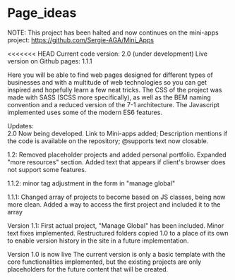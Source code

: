 # Page_ideas
NOTE: This project has been halted and now continues on the mini-apps project: https://github.com/Sergie-AGA/Mini_Apps

<<<<<<< HEAD
Current code version: 2.0 (under development)
Live version on Github pages: 1.1.1

Here you will be able to find web pages designed for different types of businesses and with a multitude of web technologies so you can get inspired and hopefully learn a few neat tricks.
The CSS of the project was made with SASS (SCSS more specifically), as well as the BEM naming convention and a reduced version of the 7-1 architecture. The Javascript implemented uses some of the modern ES6 features.

Updates:  
2.0 Now being developed.
Link to Mini-apps added;
Description mentions if the code is available on the repository;
@supports text now closable.

1.2: Removed placeholder projects and added personal portfolio. Expanded "more resources" section. Added text that appears if client's browser does not support some features.

1.1.2: minor tag adjustment in the form in "manage global"

1.1.1: Changed array of projects to become based on JS classes, being now more clean. Added a way to access the first project and included it to the array

Version 1.1: First actual project, "Manage Global" has been included. Minor text fixes implemented. Restructured folders copied 1.0 to a place of its own to enable version history in the site in a future implementation.

Version 1.0 is now live
The current version is only a basic template with the core functionalities implemented, but the existing projects are only placeholders for the future content that will be created.
